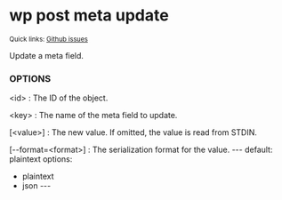 # wp post meta update

<small>Quick links: <a href="https://github.com/issues?q=is%3Aopen+label%3Acommand%3Apost-meta-update+sort%3Aupdated-desc+org%3Awp-cli">Github issues</a></small>

Update a meta field.

### OPTIONS

&lt;id&gt;
: The ID of the object.

&lt;key&gt;
: The name of the meta field to update.

[&lt;value&gt;]
: The new value. If omitted, the value is read from STDIN.

[\--format=&lt;format&gt;]
: The serialization format for the value.
\---
default: plaintext
options:
  - plaintext
  - json
\---



